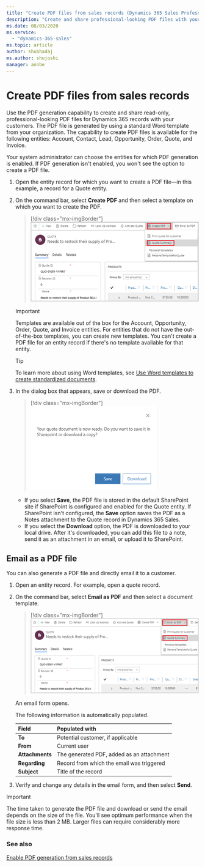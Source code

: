 ```yaml
---
title: "Create PDF files from sales records (Dynamics 365 Sales Professional) | MicrosoftDocs"
description: "Create and share professional-looking PDF files with your customers."
ms.date: 08/03/2020
ms.service:
  - "dynamics-365-sales"
ms.topic: article
author: shubhadaj
ms.author: shujoshi
manager: annbe
---
```


# Create PDF files from sales records

Use the PDF generation capability to create and share read-only, professional-looking PDF files for Dynamics 365 records with your customers. The PDF file is generated by using a standard Word template from your organization. The capability to create PDF files is available for the following entities: Account, Contact, Lead, Opportunity, Order, Quote, and Invoice.

Your system administrator can choose the entities for which PDF generation is enabled. If PDF generation isn't enabled, you won't see the option to create a PDF file. 

1. Open the entity record for which you want to create a PDF file&mdash;in this example, a record for a Quote entity.

2. On the command bar, select **Create PDF** and then select a template on which you want to create the PDF.  

    > [!div class="mx-imgBorder"]
    > ![A quote form showing the Create PDF button on the command bar](media/create-pdf-sales-professional.png "A quote form showing the Create PDF button on the command bar")


    > [!IMPORTANT]
    > Templates are available out of the box for the Account, Opportunity, Order, Quote, and Invoice entities. For entities that do not have the out-of-the-box templates, you can create new templates. You can't create a PDF file for an entity record if there's no template available for that entity. 

    > [!TIP]
    > To learn more about using Word templates, see [Use Word templates to create standardized documents](../admin/using-word-templates-dynamics-365.md). 

3. In the dialog box that appears, save or download the PDF.

    > [!div class="mx-imgBorder"]
    > ![A quote form showing the Create PDF button on the command bar](../sales-enterprise/media/save-or-download-pdf-document.png "A quote form showing the Create PDF button on the command bar")
    
    - If you select **Save**, the PDF file is stored in the default SharePoint site if SharePoint is configured and enabled for the Quote entity. If SharePoint isn't configured, the **Save** option saves the PDF as a Notes attachment to the Quote record in Dynamics 365 Sales. 
    - If you select the **Download** option, the PDF is downloaded to your local drive. After it's downloaded, you can add this file to a note, send it as an attachment in an email, or upload it to SharePoint.
    
## Email as a PDF file

You can also generate a PDF file and directly email it to a customer.

1. Open an entity record. For example, open a quote record.

2. On the command bar, select **Email as PDF** and then select a document template.

    > [!div class="mx-imgBorder"]
    > ![A quote form showing the Email as PDF button on the command bar](media/email-as-pdf-sales-professional.png "A quote form showing the Email as PDF button on the command bar")
    
    An email form opens. 
    
    The following information is automatically populated.

    |Field             |    Populated with                                 |
    |------------------|-------------------------------------------------| 
    |**To**                |    Potential customer, if applicable                |
    |**From**                 |  Current user                                   |
    |**Attachments**       |    The generated PDF, added as an attachment         |
    |**Regarding**           |  Record from which the email was triggered| 
    |**Subject**             |  Title of the record                                    |

3. Verify and change any details in the email form, and then select **Send**.

> [!IMPORTANT]
> The time taken to generate the PDF file and download or send the email depends on the size of the file. You'll see optimum performance when the file size is less than 2 MB. Larger files can require considerably more response time.

### See also

[Enable PDF generation from sales records](enable-pdf-generation-quote-sales-professional.md)  
